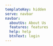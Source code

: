 ```yaml
---
templateKey: hidden
serve: navbar
navbar:
  aboutUs: About Us
  features: features
  help: help
  btnText: login
---
```


